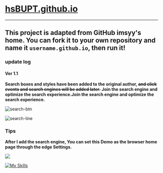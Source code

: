 # [hsBUPT.github.io]()

-----------------------------------------------------------------------------------------------

## This project is adapted from GitHub imsyy's home. You can fork it to your own repository and name it `username.github.io`, then run it!

### update log

#### Ver 1.1

**Search boxes and styles have been added to the original author, ~~and click events and search engines will be added later.~~** **Join the search engine and optimize the search experience.Join the search engine and optimize the search experience.**

![search-btn](https://img1.imgtp.com/2023/06/03/7iz95ogk.png)

![search-line](https://img1.imgtp.com/2023/06/03/bG5fqM9L.png)

### Tips

**After I add the search engine, You can set this Demo as the browser home page through the edge Settings.**

![](https://img1.imgtp.com/2023/06/03/GSytnrP1.png)

[![My Skills](https://skillicons.dev/icons?i=html,ae,au,cpp,docker,github,linux,nginx,notion,obsidian,ps,php,powershell,pr,vscode,flutter&perline=7)](https://skillicons.dev)
